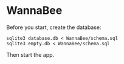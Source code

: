 # WannaBee

Before you start, create the database:

    sqlite3 database.db < WannaBee/schema.sql
    sqlite3 empty.db < WannaBee/schema.sql

Then start the app.
